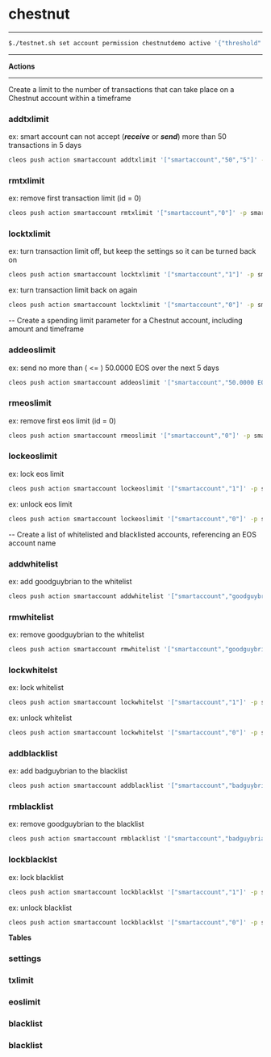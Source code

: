 # chestnut

---
```bash
$./testnet.sh set account permission chestnutdemo active '{"threshold": 1, "accounts": [{"permission": {"actor":"dantestaccnt","permission":"active"},"weight":1},{"permission":{"actor":"jacktestacnt","permission":"active"},"weight":1}]}' -p chestnutdemo@active
```
---


**Actions**

---
Create a limit to the number of transactions that can take place on a Chestnut account within a timeframe
### addtxlimit
ex: smart account can not accept (_**receive**_ or _**send**_) more than 50 transactions in 5 days
```bash
cleos push action smartaccount addtxlimit '["smartaccount","50","5"]' -p smartaccount
```

### rmtxlimit
ex: remove first transaction limit (id = 0)
```bash
cleos push action smartaccount rmtxlimit '["smartaccount","0"]' -p smartaccount
```

### locktxlimit
ex: turn transaction limit off, but keep the settings so it can be turned back on
```bash
cleos push action smartaccount locktxlimit '["smartaccount","1"]' -p smartaccount
```
ex: turn transaction limit back on again
```bash
cleos push action smartaccount locktxlimit '["smartaccount","0"]' -p smartaccount
```

--
Create a spending limit parameter for a Chestnut account, including amount and timeframe
### addeoslimit
ex: send no more than ( <= ) 50.0000 EOS over the next 5 days
```bash
cleos push action smartaccount addeoslimit '["smartaccount","50.0000 EOS","5"]' -p smartaccount
```

### rmeoslimit
ex: remove first eos limit (id = 0)
```bash
cleos push action smartaccount rmeoslimit '["smartaccount","0"]' -p smartaccount
```

### lockeoslimit
ex: lock eos limit
```bash
cleos push action smartaccount lockeoslimit '["smartaccount","1"]' -p smartaccount
```
ex: unlock eos limit
```bash
cleos push action smartaccount lockeoslimit '["smartaccount","0"]' -p smartaccount
```

--
Create a list of whitelisted and blacklisted accounts, referencing an EOS account name
### addwhitelist
ex: add goodguybrian to the whitelist
```bash
cleos push action smartaccount addwhitelist '["smartaccount","goodguybrian"]' -p smartaccount
```

### rmwhitelist
ex: remove goodguybrian to the whitelist
```bash
cleos push action smartaccount rmwhitelist '["smartaccount","goodguybrian"]' -p smartaccount
```

### lockwhitelst
ex: lock whitelist
```bash
cleos push action smartaccount lockwhitelst '["smartaccount","1"]' -p smartaccount
```
ex: unlock whitelist
```bash
cleos push action smartaccount lockwhitelst '["smartaccount","0"]' -p smartaccount
```


### addblacklist
ex: add badguybrian to the blacklist
```bash
cleos push action smartaccount addblacklist '["smartaccount","badguybrian"]' -p smartaccount
```

### rmblacklist
ex: remove goodguybrian to the blacklist
```bash
cleos push action smartaccount rmblacklist '["smartaccount","badguybrian"]' -p smartaccount
```

### lockblacklst
ex: lock blacklist
```bash
cleos push action smartaccount lockblacklst '["smartaccount","1"]' -p smartaccount
```
ex: unlock blacklist
```bash
cleos push action smartaccount lockblacklst '["smartaccount","0"]' -p smartaccount
```


**Tables**

### settings

### txlimit

### eoslimit

### blacklist

### blacklist
